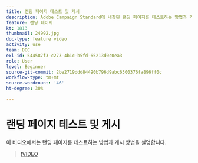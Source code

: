 ```yaml
---
title: 랜딩 페이지 테스트 및 게시
description: Adobe Campaign Standard에 내장된 랜딩 페이지를 테스트하는 방법과 게시 방법을 알아봅니다.
feature: 랜딩 페이지
kt: 1813
thumbnail: 24992.jpg
doc-type: feature video
activity: use
team: DOC
exl-id: 544587f3-c273-4b1c-b5fd-65213d0c0ea3
role: User
level: Beginner
source-git-commit: 2be2719ddd84490b796d9abc6300376fa896ff0c
workflow-type: tm+mt
source-wordcount: '46'
ht-degree: 30%

---
```


# 랜딩 페이지 테스트 및 게시

이 비디오에서는 랜딩 페이지를 테스트하는 방법과 게시 방법을 설명합니다.

>[!VIDEO](https://video.tv.adobe.com/v/24092?quality=12)
